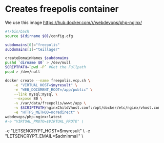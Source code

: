# Creates freepolis container
We use this image https://hub.docker.com/r/webdevops/php-nginx/

```` bash
#!/bin/bash
source $(dirname $0)/config.cfg

subdomains[0]="freepolis"
subdomains[1]="teillager"

createDomainNames $subdomains
pushd `dirname $0` > /dev/null
SCRIPTPATH=`pwd -P` #Get the Fullpath
popd > /dev/null

docker create --name freepolis.vcp.sh \
    -e "VIRTUAL_HOST=$myresult" \
    -e "WEB_DOCUMENT_ROOT=/app/public" \
    --link mysql:mysql \
    --expose 80 \
    -v /var/data/freepolis/www:/app \
    -v $SCRIPTPATH/nginxChildVhost.conf:/opt/docker/etc/nginx/vhost.common.d/10-location-root.conf \
    -e "HTTPS_METHOD=noredirect" \
webdevops/php-nginx:latest
#-e "VIRTUAL_PROTO=$VIRTUAL_PROTO" \
````
-e "LETSENCRYPT_HOST=$myresult" \
-e "LETSENCRYPT_EMAIL=$adminmail" \
